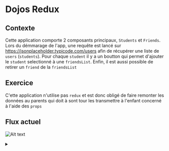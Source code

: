 # Dojos Redux
## Contexte
Cette application comporte 2 composants principaux, `Students` et `Friends`.
Lors du démmarage de l'app, une requête est lancé sur https://jsonplaceholder.typicode.com/users afin de récupérer une liste de `users` (`students`).
Pour chaque `student` il y a un boutton qui permet d'ajouter le `student` selectionné à une `friendsList`. Enfin, il est aussi possible de retirer un `friend` de la `friendsList`
## Exercice
C'ette application n'utilise pas `redux` et est donc obligé de faire remonter les données au parents qui doit à sont tour les transmettre à l'enfant concerné à l'aide des `props`
## Flux actuel
![Alt text](https://g.gravizo.com/source/custom_mark10?https%3A%2F%2Fraw.githubusercontent.com%2FTLmaK0%2Fgravizo%2Fmaster%2FREADME.md)
<details> 
<summary></summary>
custom_mark10
  digraph G {
    size ="4,4";
    App.js [shape=box];
    App.js -> Students.jsx
    Students.jsx -> Student.jsx
    App.js -> Friends.jsx
    Friends.jsx -> Friend.jsx
  }
custom_mark10
</details>